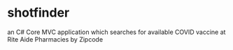 # shotfinder
an C# Core MVC application which searches for available COVID vaccine at Rite Aide Pharmacies
by Zipcode
